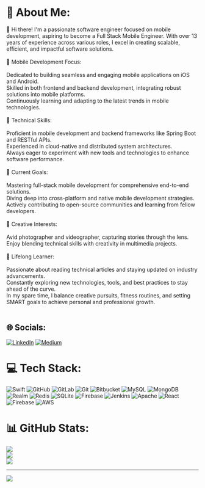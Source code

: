 # 💫 About Me:
👋 Hi there! I'm a passionate software engineer focused on mobile development, aspiring to become a Full Stack Mobile Engineer. With over 13 years of experience across various roles, I excel in creating scalable, efficient, and impactful software solutions.<br><br>📱 Mobile Development Focus:<br><br>Dedicated to building seamless and engaging mobile applications on iOS and Android.<br>Skilled in both frontend and backend development, integrating robust solutions into mobile platforms.<br>Continuously learning and adapting to the latest trends in mobile technologies.<br><br>🔧 Technical Skills:<br><br>Proficient in mobile development and backend frameworks like Spring Boot and RESTful APIs.<br>Experienced in cloud-native and distributed system architectures.<br>Always eager to experiment with new tools and technologies to enhance software performance.<br><br>🎯 Current Goals:<br><br>Mastering full-stack mobile development for comprehensive end-to-end solutions.<br>Diving deep into cross-platform and native mobile development strategies.<br>Actively contributing to open-source communities and learning from fellow developers.<br><br>📸 Creative Interests:<br><br>Avid photographer and videographer, capturing stories through the lens.<br>Enjoy blending technical skills with creativity in multimedia projects.<br><br>📰 Lifelong Learner:<br><br>Passionate about reading technical articles and staying updated on industry advancements.<br>Constantly exploring new technologies, tools, and best practices to stay ahead of the curve.<br>In my spare time, I balance creative pursuits, fitness routines, and setting SMART goals to achieve personal and professional growth.<br><br>


## 🌐 Socials:
[![LinkedIn](https://img.shields.io/badge/LinkedIn-%230077B5.svg?logo=linkedin&logoColor=white)](https://linkedin.com/in/anhvu2889) [![Medium](https://img.shields.io/badge/Medium-12100E?logo=medium&logoColor=white)](https://medium.com/@anhvu2889) 

# 💻 Tech Stack:
![Swift](https://img.shields.io/badge/swift-F54A2A?style=for-the-badge&logo=swift&logoColor=white) ![GitHub](https://img.shields.io/badge/github-%23121011.svg?style=for-the-badge&logo=github&logoColor=white) ![GitLab](https://img.shields.io/badge/gitlab-%23181717.svg?style=for-the-badge&logo=gitlab&logoColor=white) ![Git](https://img.shields.io/badge/git-%23F05033.svg?style=for-the-badge&logo=git&logoColor=white) ![Bitbucket](https://img.shields.io/badge/bitbucket-%230047B3.svg?style=for-the-badge&logo=bitbucket&logoColor=white) ![MySQL](https://img.shields.io/badge/mysql-4479A1.svg?style=for-the-badge&logo=mysql&logoColor=white) ![MongoDB](https://img.shields.io/badge/MongoDB-%234ea94b.svg?style=for-the-badge&logo=mongodb&logoColor=white) ![Realm](https://img.shields.io/badge/Realm-39477F?style=for-the-badge&logo=realm&logoColor=white) ![Redis](https://img.shields.io/badge/redis-%23DD0031.svg?style=for-the-badge&logo=redis&logoColor=white) ![SQLite](https://img.shields.io/badge/sqlite-%2307405e.svg?style=for-the-badge&logo=sqlite&logoColor=white) ![Firebase](https://img.shields.io/badge/firebase-a08021?style=for-the-badge&logo=firebase&logoColor=ffcd34) ![Jenkins](https://img.shields.io/badge/jenkins-%232C5263.svg?style=for-the-badge&logo=jenkins&logoColor=white) ![Apache](https://img.shields.io/badge/apache-%23D42029.svg?style=for-the-badge&logo=apache&logoColor=white) ![React](https://img.shields.io/badge/react-%2320232a.svg?style=for-the-badge&logo=react&logoColor=%2361DAFB) ![Firebase](https://img.shields.io/badge/firebase-%23039BE5.svg?style=for-the-badge&logo=firebase) ![AWS](https://img.shields.io/badge/AWS-%23FF9900.svg?style=for-the-badge&logo=amazon-aws&logoColor=white)
# 📊 GitHub Stats:
![](https://github-readme-stats.vercel.app/api?username=crisnguyenvn&theme=nord&hide_border=false&include_all_commits=true&count_private=true)<br/>
![](https://github-readme-streak-stats.herokuapp.com/?user=crisnguyenvn&theme=nord&hide_border=false)<br/>
![](https://github-readme-stats.vercel.app/api/top-langs/?username=crisnguyenvn&theme=nord&hide_border=false&include_all_commits=true&count_private=true&layout=compact)

---
[![](https://visitcount.itsvg.in/api?id=crisnguyenvn&icon=0&color=0)](https://visitcount.itsvg.in)

<!-- Proudly created with GPRM ( https://gprm.itsvg.in ) -->
